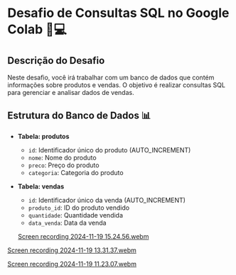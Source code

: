 # Desafio de Consultas SQL no Google Colab 🐍💻

## Descrição do Desafio

Neste desafio, você irá trabalhar com um banco de dados que contém informações sobre produtos e vendas. O objetivo é realizar consultas SQL para gerenciar e analisar dados de vendas.

## Estrutura do Banco de Dados 📊

- **Tabela: produtos**
  - `id`: Identificador único do produto (AUTO_INCREMENT)
  - `nome`: Nome do produto
  - `preco`: Preço do produto
  - `categoria`: Categoria do produto

- **Tabela: vendas**
  - `id`: Identificador único da venda (AUTO_INCREMENT)
  - `produto_id`: ID do produto vendido
  - `quantidade`: Quantidade vendida
  - `data_venda`: Data da venda

  [Screen recording 2024-11-19 15.24.56.webm](https://github.com/user-attachments/assets/3d70ae34-b54d-4454-a92f-bfa609d4624b)
  

[Screen recording 2024-11-19 13.31.37.webm](https://github.com/user-attachments/assets/d16ce194-aa1f-4180-b7e3-38f84f51954c)


[Screen recording 2024-11-19 11.23.07.webm](https://github.com/user-attachments/assets/e812a0ad-888e-4bd8-ac90-27a7ce6dc1e4)